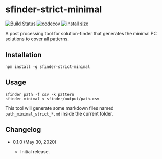 sfinder-strict-minimal
======================

[![Build Status](https://travis-ci.com/eight04/sfinder-strict-minimal.svg?branch=master)](https://travis-ci.com/eight04/sfinder-strict-minimal)
[![codecov](https://codecov.io/gh/eight04/sfinder-strict-minimal/branch/master/graph/badge.svg)](https://codecov.io/gh/eight04/sfinder-strict-minimal)
[![install size](https://packagephobia.now.sh/badge?p=sfinder-strict-minimal)](https://packagephobia.now.sh/result?p=sfinder-strict-minimal)

A post processing tool for solution-finder that generates the minimal PC solutions to cover all patterns.

Installation
------------

```
npm install -g sfinder-strict-minimal
```

Usage
-----

```
sfinder path -f csv -k pattern
sfinder-minimal < sfinder/output/path.csv
```

This tool will generate some markdown files named `path_minimal_strict_*.md` inside the current folder.

Changelog
---------

* 0.1.0 (May 30, 2020)

  - Initial release.
